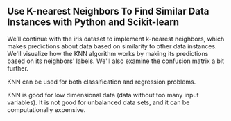 ## Use K-nearest Neighbors To Find Similar Data Instances with Python and Scikit-learn

We’ll continue with the iris dataset to implement k-nearest neighbors, which makes predictions about data based on similarity to other data instances. We'll visualize how the KNN algorithm works by making its predictions based on its neighbors' labels. We'll also examine the confusion matrix a bit further.

KNN can be used for both classification and regression problems. 


KNN is good for low dimensional data (data without too many input variables). It is not good for unbalanced data sets, and it can be computationally expensive. 